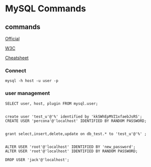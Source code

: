 
# MySQL Commands

## commands

[Official](https://dev.mysql.com/doc/refman/8.0/en/tutorial.html)

[W3C](https://www.w3schools.com/mysql/mysql_sql.asp)

[Cheatsheet](https://devhints.io/mysql)


### Connect
```
mysql -h host -u user -p
```

### user management
```
SELECT user, host, plugin FROM mysql.user;


create user 'test_u'@'%' identified by 'kkSWhEpMVZ1xfaebJsRS';
CREATE USER 'percona'@'localhost' IDENTIFIED BY RANDOM PASSWORD;


grant select,insert,delete,update on db_test.* to 'test_u'@'%' ;


ALTER USER 'root'@'localhost' IDENTIFIED BY 'new_password';
ALTER USER 'root'@'localhost' IDENTIFIED BY RANDOM PASSWORD;

DROP USER 'jack'@'localhost';
```




